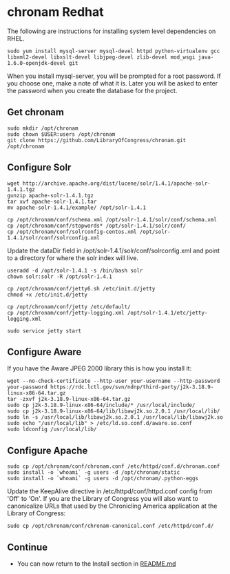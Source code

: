 chronam Redhat
==============

The following are instructions for installing system level dependencies on 
RHEL.

    sudo yum install mysql-server mysql-devel httpd python-virtualenv gcc libxml2-devel libxslt-devel libjpeg-devel zlib-devel mod_wsgi java-1.6.0-openjdk-devel git

When you install mysql-server, you will be prompted for a root password. If 
you choose one, make a note of what it is. Later you will be asked to enter 
the password when you create the database for the project.

Get chronam
-----------

    sudo mkdir /opt/chronam
    sudo chown $USER:users /opt/chronam
    git clone https://github.com/LibraryOfCongress/chronam.git /opt/chronam

Configure Solr
--------------

    wget http://archive.apache.org/dist/lucene/solr/1.4.1/apache-solr-1.4.1.tgz
    gunzip apache-solr-1.4.1.tgz
    tar xvf apache-solr-1.4.1.tar
    mv apache-solr-1.4.1/example/ /opt/solr-1.4.1

    cp /opt/chronam/conf/schema.xml /opt/solr-1.4.1/solr/conf/schema.xml
    cp /opt/chronam/conf/stopwords* /opt/solr-1.4.1/solr/conf/
    cp /opt/chronam/conf/solrconfig-centos.xml /opt/solr-1.4.1/solr/conf/solrconfig.xml

Update the dataDir field in /opt/solr-1.4.1/solr/conf/solrconfig.xml and 
point to a directory for where the solr index will live.

    useradd -d /opt/solr-1.4.1 -s /bin/bash solr
    chown solr:solr -R /opt/solr-1.4.1

    cp /opt/chronam/conf/jetty6.sh /etc/init.d/jetty
    chmod +x /etc/init.d/jetty

    cp /opt/chronam/conf/jetty /etc/default/
    cp /opt/chronam/conf/jetty-logging.xml /opt/solr-1.4.1/etc/jetty-logging.xml

    sudo service jetty start

Configure Aware
---------------

If you have the Aware JPEG 2000 library this is how you install it:

    wget --no-check-certificate --http-user your-username --http-password your-password https://rdc.lctl.gov/svn/ndnp/third-party/j2k-3.18.9-linux-x86-64.tar.gz
    tar -zxvf j2k-3.18.9-linux-x86-64.tar.gz
    sudo cp j2k-3.18.9-linux-x86-64/include/* /usr/local/include/
    sudo cp j2k-3.18.9-linux-x86-64/lib/libawj2k.so.2.0.1 /usr/local/lib/
    sudo ln -s /usr/local/lib/libawj2k.so.2.0.1 /usr/local/lib/libawj2k.so
    sudo echo "/usr/local/lib" > /etc/ld.so.conf.d/aware.so.conf
    sudo ldconfig /usr/local/lib/

Configure Apache
----------------

    sudo cp /opt/chronam/conf/chronam.conf /etc/httpd/conf.d/chronam.conf
    sudo install -o `whoami` -g users -d /opt/chronam/static
    sudo install -o `whoami` -g users -d /opt/chronam/.python-eggs

Update the KeepAlive directive in /etc/httpd/conf/httpd.conf config from 'Off' 
to 'On'. If you are the Library of Congress you will also want to canonicalize 
URLs that used by the Chronicling America application at the Library of Congress:

    sudo cp /opt/chronam/conf/chronam-canonical.conf /etc/httpd/conf.d/


Continue
--------

* You can now return to the Install section in [README.md](https://github.com/LibraryOfCongress/chronam/blob/master/README.md#install)
